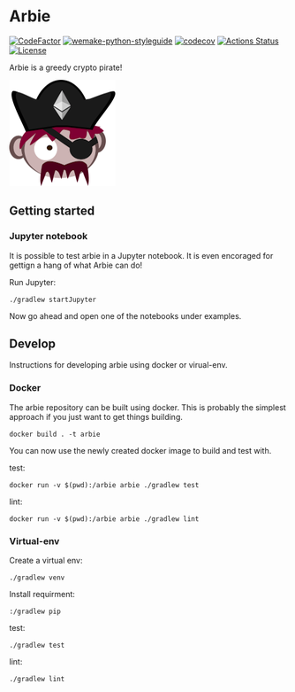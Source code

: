 # Arbie

[![CodeFactor](https://www.codefactor.io/repository/github/owodunni/arbie/badge)](https://www.codefactor.io/repository/github/owodunni/arbie) [![wemake-python-styleguide](https://img.shields.io/badge/style-wemake-000000.svg)](https://github.com/wemake-services/wemake-python-styleguide) [![codecov](https://codecov.io/gh/owodunni/Arbie/branch/master/graph/badge.svg)](https://codecov.io/gh/owodunni/Arbie) [![Actions Status](https://github.com/owodunni/arbie/workflows/Python%20Branch%20Workflow/badge.svg)](https://github.com/owodunni/GageRnR) [![License](https://img.shields.io/github/license/owodunni/GaugeRnR)](https://github.com/owodunni/GageRnR/blob/master/LICENSE)


Arbie is a greedy crypto pirate!

![Arbie](./assets/icon/arbie-icon-192x192.png)

## Getting started

### Jupyter notebook

It is possible to test arbie in a Jupyter notebook. It is even encoraged for
gettign a hang of what Arbie can do!

Run Jupyter:
```
./gradlew startJupyter
```

Now go ahead and open one of the notebooks under examples.

## Develop

Instructions for developing arbie using docker or virual-env.

### Docker

The arbie repository can be built using docker. This is probably the simplest
approach if you just want to get things building.

```
docker build . -t arbie
```

You can now use the newly created docker image to build and test with.

test:
```
docker run -v $(pwd):/arbie arbie ./gradlew test
```

lint:
```
docker run -v $(pwd):/arbie arbie ./gradlew lint
```

### Virtual-env

Create a virtual env:
```
./gradlew venv
```

Install requirment:
```
:/gradlew pip
```

test:
```
./gradlew test
```

lint:
```
./gradlew lint
```
